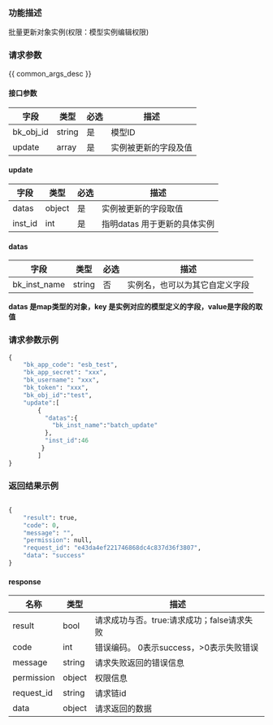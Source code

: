 ### 功能描述

批量更新对象实例(权限：模型实例编辑权限)

### 请求参数

{{ common_args_desc }}

#### 接口参数

| 字段                |  类型       | 必选   |  描述                            |
|---------------------|-------------|--------|----------------------------------|
| bk_obj_id           | string      | 是     | 模型ID                           |
| update              | array| 是     | 实例被更新的字段及值             |

#### update
| 字段         | 类型   | 必选  | 描述                           |
|--------------|--------|-------|--------------------------------|
| datas        | object | 是    | 实例被更新的字段取值           |
| inst_id      | int    | 是    | 指明datas 用于更新的具体实例   |

#### datas
| 字段         | 类型   | 必选  | 描述                           |
|--------------|--------|-------|--------------------------------|
| bk_inst_name | string | 否    | 实例名，也可以为其它自定义字段 |

**datas 是map类型的对象，key 是实例对应的模型定义的字段，value是字段的取值**


### 请求参数示例

```python
{
    "bk_app_code": "esb_test",
    "bk_app_secret": "xxx",
    "bk_username": "xxx",
    "bk_token": "xxx",
    "bk_obj_id":"test",
    "update":[
        {
          "datas":{
            "bk_inst_name":"batch_update"
          },
          "inst_id":46
         }
        ]
}
```


### 返回结果示例

```python

{
    "result": true,
    "code": 0,
    "message": "",
    "permission": null,
    "request_id": "e43da4ef221746868dc4c837d36f3807",
    "data": "success"
}
```

#### response

| 名称    | 类型   | 描述                                    |
| ------- | ------ | ------------------------------------- |
| result  | bool   | 请求成功与否。true:请求成功；false请求失败 |
| code    | int    | 错误编码。 0表示success，>0表示失败错误    |
| message | string | 请求失败返回的错误信息                    |
| permission    | object | 权限信息    |
| request_id    | string | 请求链id    |
| data    | object | 请求返回的数据                           |
